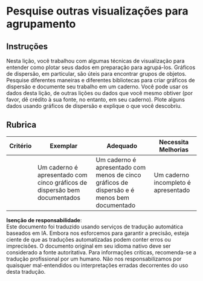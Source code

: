 # Pesquise outras visualizações para agrupamento

## Instruções

Nesta lição, você trabalhou com algumas técnicas de visualização para entender como plotar seus dados em preparação para agrupá-los. Gráficos de dispersão, em particular, são úteis para encontrar grupos de objetos. Pesquise diferentes maneiras e diferentes bibliotecas para criar gráficos de dispersão e documente seu trabalho em um caderno. Você pode usar os dados desta lição, de outras lições ou dados que você mesmo obtiver (por favor, dê crédito à sua fonte, no entanto, em seu caderno). Plote alguns dados usando gráficos de dispersão e explique o que você descobriu.

## Rubrica

| Critério | Exemplar                                                      | Adequado                                                                                 | Necessita Melhorias                   |
| -------- | ------------------------------------------------------------ | ---------------------------------------------------------------------------------------- | ------------------------------------- |
|          | Um caderno é apresentado com cinco gráficos de dispersão bem documentados | Um caderno é apresentado com menos de cinco gráficos de dispersão e é menos bem documentado | Um caderno incompleto é apresentado   |

**Isenção de responsabilidade**:  
Este documento foi traduzido usando serviços de tradução automática baseados em IA. Embora nos esforcemos para garantir a precisão, esteja ciente de que as traduções automatizadas podem conter erros ou imprecisões. O documento original em seu idioma nativo deve ser considerado a fonte autoritativa. Para informações críticas, recomenda-se a tradução profissional por um humano. Não nos responsabilizamos por quaisquer mal-entendidos ou interpretações erradas decorrentes do uso desta tradução.